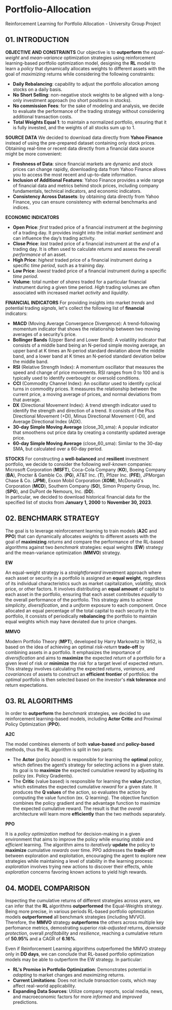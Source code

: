 # Portfolio-Allocation
Reinforcement Learning for Portfolio Allocation - University Group Project

## 01. INTRODUCTION
**OBJECTIVE AND CONSTRAINTS**
Our objective is to **outperform** the *equal-weight* and *mean-variance* optimization strategies using reinforcement learning-based portfolio optimization model, designing the **RL** model to learn a *policy* that dynamically allocates weights to different assets with the goal of *maximizing* returns while considering the following constraints: 
- **Daily Rebalancing**: capability to adjust the portfolio allocation among stocks on a daily basis.
- **No Short Selling**: non-negative stock weights to be aligned with a long-only investment approach (no short positions in stocks). 
- **No commission Fees**: for the sake of modeling and analysis, we decide to evaluate the performance of the trading strategy without considering additional transaction costs. 
- **Total Weights Equal 1**: to maintain a normalized portfolio, ensuring that it is fully invested, and the weights of all stocks sum up to 1. 

**SOURCE DATA**
We decided to download data directly from **Yahoo Finance** instead of using the pre-prepared dataset containing only stock prices. Obtaining real-time or recent data directly from a financial data source might be more convenient: 
- **Freshness of Data**: since financial markets are dynamic and stock prices can change rapidly, downloading data from Yahoo Finance allows you to access the most recent and up-to-date information. 
- **Inclusion of Additional Features**: Yahoo Finance provides a wide range of financial data and metrics behind stock prices, including company fundamentals, technical indicators, and economic indicators. 
- **Consistency Across Datasets**: by obtaining data directly from Yahoo Finance, you can ensure consistency with external benchmarks and indices. 

**ECONOMIC INDICATORS**
- **Open Price**: *first* traded price of a financial instrument at the *beginning* of a trading day. It provides insight into the initial *market sentiment* and can influence the day’s trading activity. 
- **Close Price**: *last* traded price of a financial instrument at the *end* of a trading day. It is often used to calculate *returns* and assess the overall *performance* of an asset. 
- **High Price**: *highest* traded price of a financial instrument during a specific *time period*, such as a training day. 
- **Low Price**: *lowest* traded price of a financial instrument during a specific *time period*. 
- **Volume**: total number of *shares* traded for a particular financial instrument during a given time period. *High* trading volumes are often associated with increased market *activity* and *liquidity*. 

**FINANCIAL INDICATORS**
For providing insights into market *trends* and potential trading *signals*, let's collect the following list of **financial** indicators:
- **MACD** (Moving Average Convergence Divergence): A trend-following momentum indicator that shows the relationship between two moving averages of a security’s price.
- **Bollinger Bands** (Upper Band and Lower Band): A volatility indicator that consists of a middle band being an N-period simple moving average, an upper band at K times an N-period standard deviation above the middle band, and a lower band at K times an N-period standard deviation below the middle band.
- **RSI** (Relative Strength Index): A momentum oscillator that measures the speed and change of price movements. RSI ranges from 0 to 100 and is typically used to identify overbought or oversold conditions.
- **CCI** (Commodity Channel Index): An oscillator used to identify cyclical turns in commodity prices. It measures the relationship between the current price, a moving average of prices, and normal deviations from that average.
- **DX** (Directional Movement Index): A trend strength indicator used to identify the strength and direction of a trend. It consists of the Plus Directional Movement (+DI), Minus Directional Movement (-DI), and Average Directional Index (ADX).
- **30-day Simple Moving Average** (close_30_sma): A popular indicator that smoothens out price data by creating a constantly updated average price.
- **60-day Simple Moving Average** (close_60_sma): Similar to the 30-day SMA, but calculated over a 60-day period.

**STOCKS**
For constructing a **well-balanced** and **resilient** investment portfolio, we decide to consider the following *well-known* companies: Microsoft Corporation (**MSFT**), Coca-Cola Company (**KO**), Boeing Company (**BA**), Procter & Gamble Co. (**PG**), AT&T Inc. (**T**), Pfizer Inc. (**PFE**), JPMorgan Chase & Co. (**JPM**), Exxon Mobil Corporation (**XOM**), McDonald's Corporation (**MCD**), Southern Company (**SO**), Simon Property Group, Inc. (**SPG**), and DuPont de Nemours, Inc. (**DD**).  
In particular, we decided to download historical financial data for the specified list of stocks from **January 1, 2000** to **November 30, 2023**. 

## 02. BENCHMARK STRATEGY
The goal is to leverage reinforcement learning to train models (**A2C** and **PPO**) that can dynamically allocates *weights* to different assets with the goal of **maximizing** *returns* and compare the performance of the RL-based algorithms against two *benchmark* strategies: equal weights (**EW**) strategy and the mean-variance optimization (**MMVO**) strategy.

**EW**

An equal-weight strategy is a *straightforward* investment approach where each asset or security in a portfolio is assigned an **equal weight**, regardless of its individual characteristics such as market capitalization, volatility, stock price, or other factors. It involves distributing an **equal amount** of capital to each asset in the portfolio, ensuring that each asset contributes *equally* to the overall performance of the portfolio. This strategy aims to achieve *simplicity*, *diversification*, and a *uniform* exposure to each component. Once allocated an equal percentage of the total capital to each security in the portfolio, it consists of periodically **rebalancing** the portfolio to maintain equal weights which may have deviated due to price changes. 

**MMVO**

Modern Portfolio Theory (**MPT**), developed by Harry Markowitz in 1952, is based on the idea of achieving an optimal *risk-return* **trade-off** by combining assets in a portfolio. It emphasizes the importance of *diversification* and aims to **maximize** the expected *return* of a portfolio for a given level of risk or **minimize** the *risk* for a target level of expected return. This strategy involves calculating the expected *returns*, *variances*, and *covariances* of assets to construct an **efficient frontier** of portfolios: the *optimal* portfolio is then selected based on the investor's **risk tolerance** and return expectations.

## 03. RL ALGORITHMS
In order to **outperform** the *benchmark* strategies, we decided to use reinforcement learning-based models, including **Actor Critic** and Proximal Policy Optimization (**PPO**). 

**A2C**

The model combines elements of both **value-based** and **policy-based** methods, thus the RL algorithm is split in two parts:
- The **Actor** *(policy based)* is responsible for learning the **optimal** *policy*, which defines the agent’s strategy for selecting actions in a given state. Its goal is to **maximize** the expected cumulative *reward* by adjusting its policy (ex. Policy Gradients).
- The **Critic** (value based) is responsible for learning the **value** *function*, which estimates the expected cumulative *reward* for a given state. It produces the **Q values** of the action, so evaluates the action by computing the value function (ex. Q learning).
The objective function combines the policy gradient and the advantage function to maximize the expected cumulative reward. The result is that the *overall* architecture will learn more **efficiently** than the two methods separately.

**PPO**

It is a *policy optimization* method for decision-making in a given environment that aims to improve the policy while ensuring *stable* and *efficient* learning. The algorithm aims to *iteratively* **update** the policy to **maximize** cumulative *rewards* over time. PPO addresses the **trade-off** between exploration and exploitation, encouraging the agent to explore new strategies while maintaining a level of stability in the learning process: *exploration* involves trying new actions to discover their effects, while *exploration* concerns favoring known actions to yield high rewards. 

## 04. MODEL COMPARISON
Inspecting the cumulative returns of different strategies across years, we can infer that the **RL** algorithms **outperformed** the Equal-Weights strategy. Being more precise, in various periods RL-based portfolio optimization models **outperformed** all benchmark strategies (including MVVO).
Therefore, the **MMVO** strategy **outperforms** the others across multiple key perfomance metrics, demostrating superior *risk-adjusted* returns, *downside protection*, overall *profitability* and *resilience*, reaching a cumulative return of **50.95%** and a CAGR of **6.16%**.

Even if Reinforcement Learning algorithms outperfomed the MMVO strategy only in **DD days**, we can conclude that RL-based portfolio optimization models may be able to outperform the EW strategy. In particular:
- **RL's Promise in Portfolio Optimization**:
Demonstrates potential in *adapting* to market changes and *maximizing* returns.
- **Current Limitations**:
Does not include *transaction* costs, which may affect real-world applicability.
- **Expanding Data Sources**:
Utilize company reports, social media, news, and macroeconomic factors for more *informed* and *improved* predictions.
